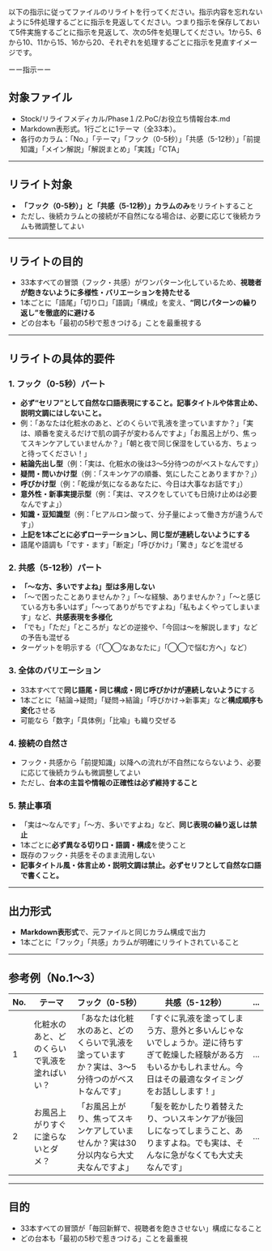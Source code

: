 以下の指示に従ってファイルのリライトを行ってください。指示内容を忘れないように5件処理するごとに指示を見返してください。つまり指示を保存しておいて5件実施するごとに指示を見返して、次の5件を処理してください。1から5、6から10、11から15、16から20、それぞれを処理するごとに指示を見直すイメージです。

ーー指示ーー

## 対象ファイル
- Stock/リライフメディカル/Phase１/2.PoC/お役立ち情報台本.md
- Markdown表形式。1行ごとに1テーマ（全33本）。  
- 各行のカラム：「No.」「テーマ」「フック（0-5秒）」「共感（5-12秒）」「前提知識」「メイン解説」「解説まとめ」「実践」「CTA」

---

## リライト対象
- **「フック（0-5秒）」と「共感（5-12秒）」カラムのみ**をリライトすること
- ただし、後続カラムとの接続が不自然になる場合は、必要に応じて後続カラムも微調整してよい

---

## リライトの目的
- 33本すべての冒頭（フック・共感）がワンパターン化しているため、**視聴者が飽きないように多様性・バリエーションを持たせる**
- 1本ごとに「語尾」「切り口」「語調」「構成」を変え、**“同じパターンの繰り返し”を徹底的に避ける**
- どの台本も「最初の5秒で惹きつける」ことを最重視する

---

## リライトの具体的要件

### 1. フック（0-5秒）パート
- **必ず“セリフ”として自然な口語表現にすること。記事タイトルや体言止め、説明文調にはしないこと。**
- 例：「あなたは化粧水のあと、どのくらいで乳液を塗っていますか？」「実は、順番を変えるだけで肌の調子が変わるんですよ」「お風呂上がり、焦ってスキンケアしていませんか？」「朝と夜で同じ保湿をしている方、ちょっと待ってください！」
- **結論先出し型**（例：「実は、化粧水の後は3〜5分待つのがベストなんです」）
- **疑問・問いかけ型**（例：「スキンケアの順番、気にしたことありますか？」）
- **呼びかけ型**（例：「乾燥が気になるあなたに、今日は大事なお話です」）
- **意外性・新事実提示型**（例：「実は、マスクをしていても日焼け止めは必要なんですよ」）
- **知識・豆知識型**（例：「ヒアルロン酸って、分子量によって働き方が違うんです」）
- **上記を1本ごとに必ずローテーションし、同じ型が連続しないようにする**
- 語尾や語調も「です・ます」「断定」「呼びかけ」「驚き」などを混ぜる

### 2. 共感（5-12秒）パート
- **「〜な方、多いですよね」型は多用しない**
- 「〜で困ったことありませんか？」「〜な経験、ありませんか？」「〜と感じている方も多いはず」「〜ってありがちですよね」「私もよくやってしまいます」など、**共感表現を多様化**
- 「でも」「ただ」「ところが」などの逆接や、「今回は〜を解説します」などの予告も混ぜる
- ターゲットを明示する（「◯◯なあなたに」「◯◯で悩む方へ」など）

### 3. 全体のバリエーション
- 33本すべてで**同じ語尾・同じ構成・同じ呼びかけが連続しないように**する
- 1本ごとに「結論→疑問」「疑問→結論」「呼びかけ→新事実」など**構成順序も変化**させる
- 可能なら「数字」「具体例」「比喩」も織り交ぜる

### 4. 接続の自然さ
- フック・共感から「前提知識」以降への流れが不自然にならないよう、必要に応じて後続カラムも微調整してよい
- ただし、**台本の主旨や情報の正確性は必ず維持すること**

### 5. 禁止事項
- 「実は〜なんです」「〜方、多いですよね」など、**同じ表現の繰り返しは禁止**
- 1本ごとに**必ず異なる切り口・語調・構成**を使うこと
- 既存のフック・共感をそのまま流用しない
- **記事タイトル風・体言止め・説明文調は禁止。必ずセリフとして自然な口語で書くこと。**

---

## 出力形式
- **Markdown表形式**で、元ファイルと同じカラム構成で出力
- 1本ごとに「フック」「共感」カラムが明確にリライトされていること

---

## 参考例（No.1〜3）

| No. | テーマ | フック（0-5秒） | 共感（5-12秒） | ... |
|-----|-------|----------------|----------------|-----|
| 1 | 化粧水のあと、どのくらいで乳液を塗ればいい？ | 「あなたは化粧水のあと、どのくらいで乳液を塗っていますか？実は、3〜5分待つのがベストなんです」 | 「すぐに乳液を塗ってしまう方、意外と多いんじゃないでしょうか。逆に待ちすぎて乾燥した経験がある方もいるかもしれません。今日はその最適なタイミングをお話しします！」 | ... |
| 2 | お風呂上がりすぐに塗らないとダメ？ | 「お風呂上がり、焦ってスキンケアしていませんか？実は30分以内なら大丈夫なんですよ」 | 「髪を乾かしたり着替えたり、ついスキンケアが後回しになってしまうこと、ありますよね。でも実は、そんなに急がなくても大丈夫なんです」 | ... |

---

## 目的
- 33本すべての冒頭が「毎回新鮮で、視聴者を飽きさせない」構成になること
- どの台本も「最初の5秒で惹きつける」ことを最重視
